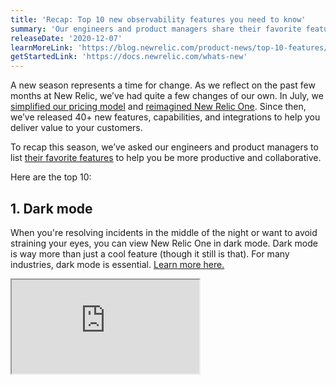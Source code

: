 ```yaml
---
title: 'Recap: Top 10 new observability features you need to know'
summary: 'Our engineers and product managers share their favorite features, capabilities, and integrations to help you be more productive and collaborative.'
releaseDate: '2020-12-07'
learnMoreLink: 'https://blog.newrelic.com/product-news/top-10-features/'
getStartedLink: 'https://docs.newrelic.com/whats-new'
---
```


A new season represents a time for change. As we reflect on the past few months at New Relic, we’ve had quite a few changes of our own. In July, we [simplified our pricing model](https://blog.newrelic.com/product-news/simple-pricing/) and [reimagined New Relic One](https://blog.newrelic.com/product-news/reimagined-new-relic-one-experience/). Since then, we’ve released 40+ new features, capabilities, and integrations to help you deliver value to your customers.

To recap this season, we’ve asked our engineers and product managers to list [their favorite features](https://one.newrelic.com/launcher/jerome.plg-whats-new-launcher) to help you be more productive and collaborative.

Here are the top 10:

## 1. Dark mode

When you're resolving incidents in the middle of the night or want to avoid straining your eyes, you can view New Relic One in dark mode. Dark mode is way more than just a cool feature (though it still is that). For many industries, dark mode is essential. [Learn more here.](https://blog.newrelic.com/product-news/dark-mode-for-mission-critical-operations/)

<iframe
  src="https://fast.wistia.net/embed/iframe/ej8rjucux9"
  title="Dark mode"
/>

## 2. New AWS integrations

Get end-to-end visibility into your AWS cloud services and the rest of your stack with valuable new integrations:

- [AWS Lambda Extensions](https://blog.newrelic.com/product-news/aws-lambda-extensions-integrations/) make it substantially easier to send telemetry data from AWS Lambda to New Relic One.
- [AWS Control Tower](https://d1.awsstatic.com/Marketplace/solutions-center/downloads/New-Relic-AWS-Control-Tower-Implementation-Guide.pdf) automatically integrates with New Relic One for single or multi-account environments enrolled in AWS Control Tower.
- [AWS Distro for OpenTelemetry](https://blog.newrelic.com/product-news/aws-distro-for-opentelemetry/) uses the OpenTelemetry Collector and New Relic exporter to send telemetry data from your AWS services to New Relic One.
- [AWS X-Ray integration](https://blog.newrelic.com/product-news/aws-x-ray-integration/) automatically combines traces from AWS managed services with traces from New Relic for end-to-end observability visualized entirely within New Relic One. You can capture, filter, and query it all—no manual instrumentation required.
- [Amazon Kinesis Data Firehouse](https://blog.newrelic.com/product-news/amazon-kinesis-data-firehose/) helps you ingest and forward CloudWatch Logs data into New Relic One to expand the insights into your cloud stack.
- [AWS Bottlerocket](https://blog.newrelic.com/product-news/aws-bottlerocket/) helps provide full visibility into workloads and infrastructure, including Amazon EKS and Amazon ECS in New Relic One.

New Relic also achieved [AWS Outposts Ready Designation](https://newrelic.com/press-release/20200915), which recognizes that New Relic One offers complete visibility into AWS compute, storage, database, and a full range of other available AWS services in the AWS regions.

If you build, deploy, or maintain apps and critical workloads on AWS, you can now get full, instant access to all of New Relic One for free, and only pay for what you use beyond 100 GB per month when you [subscribe to New Relic in the AWS Marketplace](https://blog.newrelic.com/product-news/free-observability-plan-aws-marketplace/).

## 3. OpenTelemetry UI

New Relic One now has a UI dedicated to providing full APM functionality for your OpenTelemetry data. Send your OpenTelemetry data to New Relic using one of the [OpenTelemetry exporters](https://docs.newrelic.com/docs/integrations/open-source-telemetry-integrations/open-source-telemetry-integration-list/new-relics-opentelemetry-integration) and quickly discover and analyze your data to optimize the performance of your applications and services using one of seven key pages. [Learn more.](https://blog.newrelic.com/product-news/opentelemetry-user-experience/)

![What's new? OpenTelemetry UI])/images/new-relic-whats-new-OpenTelemetry.webp 'new-relic-whats-new-OpenTelemetry.webp')

New Relic OpenTelemetry UI

## 4. New Relic Edge with Infinite Tracing

New Relic users with Pro or Enterprise Full-Stack Observability can now access and benefit from New Relic Edge with a fully managed, cloud-native, tail-based distributed tracing service. This new service observes 100% of all application traces across your distributed systems, and provides visualization and storage for the most actionable data so you can investigate and solve issues faster. [Learn more here.](https://blog.newrelic.com/product-news/new-relic-edge-ga/)

![What's new? Infinite Tracing])/images/whats-new-infinite-tracing.webp 'whats-new-infinite-tracing.webp')

New Relic Edge with Infinite Tracing UI

## 5. What’s new?

When there are product updates, New Relic One notifies you and directs you to What’s new, your in-product destination to learn more about what we’ve released. There, you will find posts for each new feature with a brief description, resources, tips-and-tricks, and best practices to ensure you are productively leveraging the latest innovations and getting the most out of New Relic One. [Learn more here.](https://blog.newrelic.com/product-news/whats-new-new-relic-one/)

![New Relic - What's new feature])/images/whats-new-gif.gif 'whats-new-gif.gif')

Go to **What's new** to see recent feature additions and updates.

## 6. Anomalies visible in the activity stream

You can now view anomalies with the activity stream, which is visible from the New Relic One homepage, APM summary page, and APM list page. The activity stream displays recent events from alerts and deployments and provides a direct view into what has changed in your system so that you can fix outages quickly. [Learn more here.](https://docs.newrelic.com/whats-new/anomalies-visible-activity-stream)

![New Relic what's new - Anomalies ])/images/whats-new-anomalies.webp 'whats-new-anomalies.webp')

Anomalies visible in activity stream

## 7. Kafka Connect

Unlock open source and alternative instrumentation sources by ingesting data from Apache Kafka topics into New Relic One, without writing a single line of code, with the New Relic connector for Kafka Connect. [Learn more here.](https://docs.newrelic.com/whats-new/kafka-connect-unlock-open-source-alternative-instrumentation-sources)

![New Relic Kafka Connect])/images/new-relic-kafka-connect.webp 'new-relic-kafka-connect.webp')

New Relic connector for Kafka Conect

## 8. Windows support for logs

You can now send all of your logs to New Relic using the infrastructure agent in Windows. This feature includes new filters to select exactly which log types (application, security, or system) and messages you are interested in, all the way down to the EventID. [Learn more here.](https://docs.newrelic.com/docs/integrations/host-integrations/host-integrations-list/windows-event-log-integration)

![New Relic - Windows support for logs])/images/new-relic-windows-support-logs.webp 'new-relic-windows-support-logs.webp')

We now support Windows logs via our infrastructure agent.

## 9. Share with permalink

Share insights, dashboards, and curated views from anywhere in New Relic One by clicking the permalink icon to copy a short, permanent URL to your clipboard automatically. [Learn more here.](https://docs.newrelic.com/whats-new/share-dashboards-curated-views-permalinks)

![What's new? Permalink])/images/new-relic-permalink.webp 'new-relic-permalink.webp')

Share New Relic UI views and dashboards with permalinks.

## 10. Scheduled alert muting

Now you can schedule when you want to mute alerts to avoid messages during maintenance or deployments. [Learn more here.](https://docs.newrelic.com/docs/alerts-applied-intelligence/new-relic-alerts/alert-notifications/muting-rules-suppress-notifications)

![New Relic scheduled alert muting])/images/new-relic-scheduled-alert-muting.webp 'new-relic-scheduled-alert-muting.webp')

Schedule times when your alerts are muted.

## 11. Bonus! Observability for Good

At our [Nerd Days 1.0 event](https://developer.newrelic.com/nerd-days/), New Relic introduced a new partnership with [Code for America](https://www.codeforamerica.org/) and announced [The Observability for Good Program](https://blog.newrelic.com/product-news/introducing-observability-for-good-program/), a new product donation program designed to help NGOs, nonprofits, and charities worldwide leverage the benefits of observability to advance their missions. [Eligible organizations](https://docs.newrelic.com/docs/accounts/accounts/subscription-pricing/eligibility-guidelines-new-relic-nonprofit-program) get:

- 1TB of free data ingest per month in the [Telemetry Data Platform](https://newrelic.com/platform/telemetry-data-platform)
- Up to 5 free standard users with access to Full-Stack Observability
- 50% discount on [Applied Intelligence](https://newrelic.com/platform/applied-intelligence)
- Additional platform discounts for use beyond the free tier
- Access to ticketed support services
- Access to [NewRelic.org](https://newrelic.org/) programs, such as our pro bono program, where New Relic employees will volunteer to help not-for-profit customers with scoped technical projects to ensure optimal use of New Relic One

To check out the top 10 features and more in New Relic One, [login](https://login.newrelic.com/) and click the megaphone icon on the New Relic One homepage.
